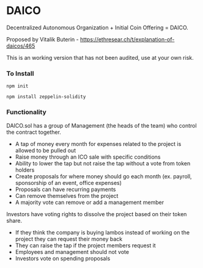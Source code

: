 # DAICO
Decentralized Autonomous Organization + Initial Coin Offering = DAICO. 

Proposed by Vitalik Buterin - https://ethresear.ch/t/explanation-of-daicos/465 

This is an working version that has not been audited, use at your own risk.

### To Install
`npm init`

`npm install zeppelin-solidity`


### Functionality
DAICO.sol has a group of Management (the heads of the team) who control the contract together. 
- A tap of money every month for expenses related to the project is allowed to be pulled out
- Raise money through an ICO sale with specific conditions
- Ability to lower the tap but not raise the tap without a vote from token holders
- Create proposals for where money should go each month (ex. payroll, sponsorship of an event, office expenses)
- Proposals can have recurring payments 
- Can remove themselves from the project
- A majority vote can remove or add a management member

Investors have voting rights to dissolve the project based on their token share. 
- If they think the company is buying lambos instead of working on the project they can request their money back
- They can raise the tap if the project members request it
- Employees and management should not vote 
- Investors vote on spending proposals 